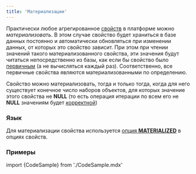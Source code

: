 ```yaml
---
title: 'Материализации'
---
```


Практически любое агрегированное [свойств](Свойства.md) в платформе можно *материализовать*. В этом случае свойство будет храниться в базе данных постоянно и автоматически обновляться при изменении данных, от которых это свойство зависит. При этом при чтении значений такого материализованного свойства, эти значения будут читаться непосредственно из базы, как если бы свойство было [первичным](Первичные_свойства_DATA.md) (а не вычисляться каждый раз). Соответственно, все первичные свойства являются материализованными по определению.

Свойство можно материализовать, тогда и только тогда, когда для него существует конечное число наборов объектов, для которых значение этого свойства не **NULL** (то есть операция итерации по всем его не **NULL** значениям будет [корректной](Операции_с_множествами.md#correct))

### Язык

Для материализации свойства используется [опция **MATERIALIZED**](Опции_свойства.md#persistent-broken) в опциях свойств.

### Примеры

import {CodeSample} from './CodeSample.mdx'

<CodeSample url="https://ru-documentation.lsfusion.org/sample?file=InstructionSample&block=materialized"/>
